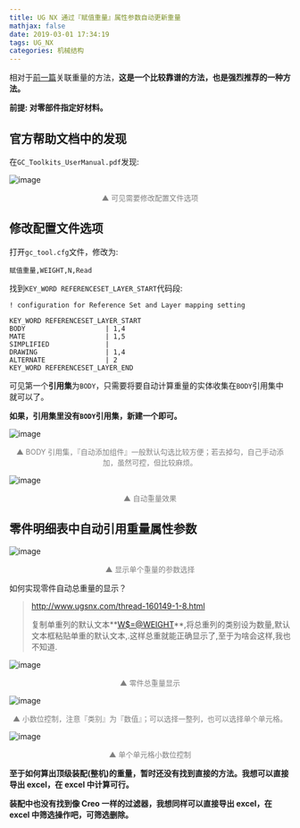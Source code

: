 ```yaml
---
title: UG NX 通过『赋值重量』属性参数自动更新重量
mathjax: false
date: 2019-03-01 17:34:19
tags: UG_NX
categories: 机械结构
---
```


相对于[前一篇](https://www.andyvj.com/2019/02/28/190228-01/)关联重量的方法，**这是一个比较靠谱的方法，也是强烈推荐的一种方法。**

**前提: 对零部件指定好材料。**

<!--more-->

## 官方帮助文档中的发现

在`GC_Toolkits_UserManual.pdf`发现:

![image](https://wx1.sinaimg.cn/large/006mcMYXgy1g0nfrquvzwj30xl06f0vb.jpg)
<div style="font-size:13px;color:gray;text-align:center">▲ 可见需要修改配置文件选项</div>

## 修改配置文件选项

打开`gc_tool.cfg`文件，修改为:

```
赋值重量,WEIGHT,N,Read
```

找到`KEY_WORD REFERENCESET_LAYER_START`代码段:

```
! configuration for Reference Set and Layer mapping setting

KEY_WORD REFERENCESET_LAYER_START
BODY                    | 1,4
MATE                    | 1,5
SIMPLIFIED              |
DRAWING                 | 1,4
ALTERNATE               | 2
KEY_WORD REFERENCESET_LAYER_END
```

可见第一个**引用集**为`BODY`，只需要将要自动计算重量的实体收集在`BODY`引用集中就可以了。

**如果，引用集里没有`BODY`引用集，新建一个即可。**

![image](https://wx4.sinaimg.cn/large/006mcMYXgy1g0ng5px1joj30940g3q3q.jpg)
<div style="font-size:13px;color:gray;text-align:center">▲ BODY 引用集，『自动添加组件』一般默认勾选比较方便；若去掉勾，自己手动添加，虽然可控，但比较麻烦。</div>

![image](https://wx4.sinaimg.cn/large/006mcMYXgy1g0ng15mbogj306706t3yk.jpg)
<div style="font-size:13px;color:gray;text-align:center">▲ 自动重量效果</div>

## 零件明细表中自动引用重量属性参数

![image](https://wx2.sinaimg.cn/large/006mcMYXgy1g0ng733c78j30oq0de0td.jpg)
<div style="font-size:13px;color:gray;text-align:center">▲ 显示单个重量的参数选择</div>

如何实现零件自动总重量的显示？

> http://www.ugsnx.com/thread-160149-1-8.html
> 
> 复制单重列的默认文本**<W$=@WEIGHT>**,将总重列的类别设为数量,默认文本框粘贴单重的默认文本,.这样总重就能正确显示了,至于为啥会这样,我也不知道.

![image](https://ws4.sinaimg.cn/large/006mcMYXgy1g0ng8xgc1uj30pb0dewez.jpg)
<div style="font-size:13px;color:gray;text-align:center">▲ 零件总重量显示</div>

![image](https://wx2.sinaimg.cn/large/006mcMYXgy1g0ng9wa1gdj30rm0dejs5.jpg)
<div style="font-size:13px;color:gray;text-align:center">▲ 小数位控制，注意『类别』为『数值』；可以选择一整列，也可以选择单个单元格。</div>

![image](https://ws1.sinaimg.cn/large/006mcMYXgy1g0ngay0mxfj30gb0d474s.jpg)
<div style="font-size:13px;color:gray;text-align:center">▲ 单个单元格小数位控制</div>


**至于如何算出顶级装配(整机)的重量，暂时还没有找到直接的方法。我想可以直接导出 excel，在 excel 中计算可行。**

**装配中也没有找到像 Creo 一样的过滤器，我想同样可以直接导出 excel，在 excel 中筛选操作吧，可筛选删除。**


<!--

<hr/>
<span style="color:gray;font-size:12px">
参考：
1. [link-01]()
2. [link-01]()
3. [link-01]()
4. [link-01]()
5. [link-01]()
</span>
-->
